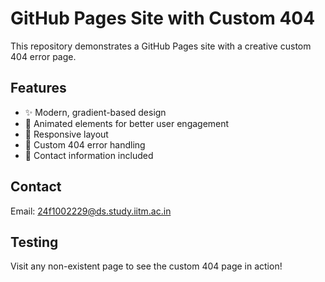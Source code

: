 # GitHub Pages Site with Custom 404

This repository demonstrates a GitHub Pages site with a creative custom 404 error page.

## Features
- ✨ Modern, gradient-based design
- 🎨 Animated elements for better user engagement
- 📱 Responsive layout
- 🔄 Custom 404 error handling
- 📧 Contact information included

## Contact
Email: 24f1002229@ds.study.iitm.ac.in

## Testing
Visit any non-existent page to see the custom 404 page in action!
